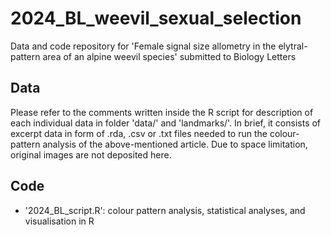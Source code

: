 # 2024_BL_weevil_sexual_selection
Data and code repository for 'Female signal size allometry in the elytral-pattern area of an alpine weevil species' submitted to Biology Letters

## Data
Please refer to the comments written inside the R script for description of each individual data in folder 'data/' and 'landmarks/'. In brief, it consists of excerpt data in form of .rda, .csv or .txt files needed to run the colour-pattern analysis of the above-mentioned article. Due to space limitation, original images are not deposited here.

## Code
- '2024_BL_script.R': colour pattern analysis, statistical analyses, and visualisation in R
